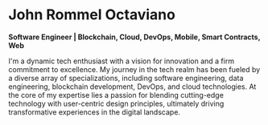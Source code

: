 # John Rommel Octaviano

**Software Engineer | Blockchain, Cloud, DevOps, Mobile, Smart Contracts, Web**

I'm a dynamic tech enthusiast with a vision for innovation and a firm commitment to excellence. My journey in the tech realm has been fueled by a diverse array of specializations, including software engineering, data engineering, blockchain development, DevOps, and cloud technologies. At the core of my expertise lies a passion for blending cutting-edge technology with user-centric design principles, ultimately driving transformative experiences in the digital landscape.

